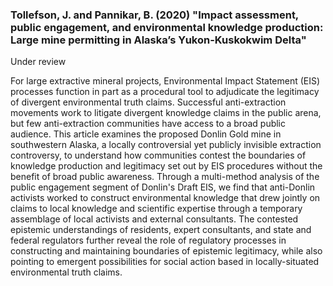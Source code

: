 ### Tollefson, J. and Pannikar, B. (2020) "Impact assessment, public engagement, and environmental knowledge production: Large mine permitting in Alaska’s Yukon-Kuskokwim Delta"

Under review

For large extractive mineral projects, Environmental Impact Statement (EIS) processes function in part as a procedural tool to adjudicate the legitimacy of divergent environmental truth claims. Successful anti-extraction movements work to litigate divergent knowledge claims in the public arena, but few anti-extraction communities have access to a broad public audience. This article examines the proposed Donlin Gold mine in southwestern Alaska, a locally controversial yet publicly invisible extraction controversy, to understand how communities contest the boundaries of knowledge production and legitimacy set out by EIS procedures without the benefit of broad public awareness. Through a multi-method analysis of the public engagement segment of Donlin's Draft EIS, we find that anti-Donlin activists worked to construct environmental knowledge that drew jointly on claims to local knowledge and scientific expertise through a temporary assemblage of local activists and external consultants. The contested epistemic understandings of residents, expert consultants, and state and federal regulators further reveal the role of regulatory processes in constructing and maintaining boundaries of epistemic legitimacy, while also pointing to emergent possibilities for social action based in locally-situated environmental truth claims.
